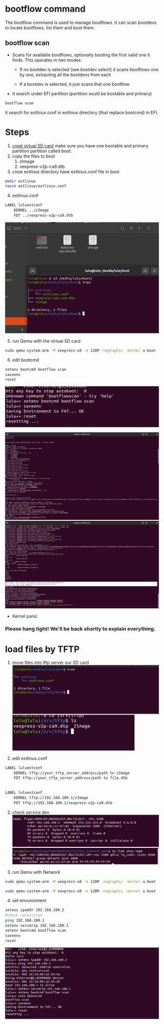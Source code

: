 # bootflow command
The bootflow command is used to manage bootflows. It can scan bootdevs to locate bootflows, list them and boot them.

## bootflow scan 
- Scans for available bootflows, optionally booting the first valid one it finds. This operates in two modes:

    - If no bootdev is selected (see bootdev select) it scans bootflows one by one, extracting all the bootdevs from each

    - If a bootdev is selected, it just scans that one bootflow

- it search under EFI partition (partition sould be bootable and primary) 

```sh 
bootflow scan 
```
it search for extlinux.conf in extlinux directory (that replace bootcmd) in EFI.

# Steps 
1. [creat virtual SD card](https://github.com/luluehab/Embedded-Linux-New/tree/main/Embedded%20Linux/Virtual%20SD%20Card) make sure you have one bootable and primary partition partition called boot.
2. copy the files to boot
    1. zImage
    2. vexpress-v2p-ca9.dtb
3. creat extlinux directory have extlinux.conf file in boot
```sh 
mkdir extlinux 
touch extlinux/extlinux.conf
```
4. extlinux.conf
```sh 
LABEL luluextconf
    KERNEL ../zImage
    FDT ../vexpress-v2p-ca9.dtb
```
![alt text](image.png)

5. run Qemu with the virtual SD card
```sh
sudo qemu-system-arm -M vexpress-a9 -m 128M -nographic -kernel u-boot -sd ~/Desktop/SD_CARD/lulu.img
```

6. edit bootcmd

```sh
setenv bootcmd bootflow scan
saveenv
reset
```
![alt text](image-1.png)

![alt text](image-2.png)
![alt text](image-3.png)

- Kernel panic

### Please hang tight! We'll be back shortly to explain everything.

# load files by TFTP 
1. move files into tftp server
our SD card 
![alt text](image-7.png)
![alt text](image-8.png)

2. edit extlinux.conf

```sh 
LABEL luluextconf
    KERNEL tftp://your_tftp_server_address/path to zImage
    FDT tftp://your_tftp_server_address/path to file.dtb
```
```sh 

LABEL luluextconf
    KERNEL tftp://192.168.100.1/zImage
    FDT tftp://192.168.100.1/vexpress-v2p-ca9.dtb
```
2. check service dev
![alt text](image-5.png)
![alt text](image-6.png)

3. run Qemu with Network
```sh
sudo qemu-system-arm -M vexpress-a9 -m 128M -nographic -kernel u-boot -sd ~/Desktop/SD_CARD/lulu.img -net nic -net tap,ifname=tap0,script=no
```
```sh 
sudo qemu-system-arm -M vexpress-a9 -m 128M -nographic -kernel u-boot -drive file=~/Desktop/SD_CARD/lulu.img,format=raw -netdev user,id=n0,tftp=/srv/tftp -device virtio-net-device,netdev=n0
```

4. set envuronment

```sh 
setenv ipaddr 192.168.100.2
#check conniction
ping 192.168.100.1
setenv serverip 192.168.100.1
setenv bootcmd bootflow scan
saveenv
reset
```
![alt text](image-9.png)
